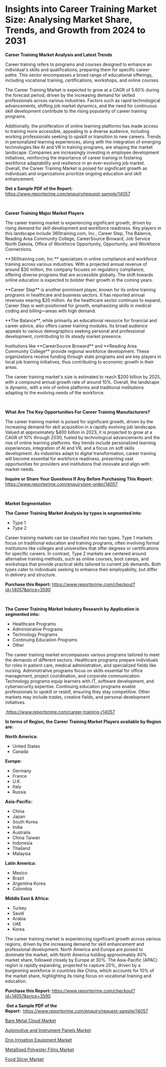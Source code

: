 <p><h1>Insights into Career Training Market Size: Analysing Market Share, Trends, and Growth from 2024 to 2031</h1></p><p><strong>Career Training Market Analysis and Latest Trends</strong></p>
<p><p>Career training refers to programs and courses designed to enhance an individual's skills and qualifications, preparing them for specific career paths. This sector encompasses a broad range of educational offerings, including vocational training, certifications, workshops, and online courses. </p><p>The Career Training Market is expected to grow at a CAGR of 5.60% during the forecast period, driven by the increasing demand for skilled professionals across various industries. Factors such as rapid technological advancements, shifting job market dynamics, and the need for continuous skill development contribute to the rising popularity of career training programs. </p><p>Additionally, the proliferation of online learning platforms has made access to training more accessible, appealing to a diverse audience, including working professionals seeking to upskill or transition to new careers. Trends in personalized learning experiences, along with the integration of emerging technologies like AI and VR in training programs, are shaping the market landscape. Companies are increasingly investing in employee development initiatives, reinforcing the importance of career training in fostering workforce adaptability and resilience in an ever-evolving job market. Overall, the Career Training Market is poised for significant growth as individuals and organizations prioritize ongoing education and skill enhancement.</p></p>
<p><strong>Get a Sample PDF of the Report:&nbsp;</strong> <a href="https://www.reportprime.com/enquiry/request-sample/14057?utm_campaign=1091&utm_medium=2&utm_source=Github&utm_content=ia&utm_term=29112024&utm_id=career-training">https://www.reportprime.com/enquiry/request-sample/14057</a></p>
<p>&nbsp;</p>
<p><strong>Career Training Major Market Players</strong></p>
<p><p>The career training market is experiencing significant growth, driven by rising demand for skill development and workforce readiness. Key players in this landscape include 360training.com, Inc., Career Step, The Balance, Reading Area Community College, CareerSource Broward, Job Service North Dakota, Office of Workforce Opportunity, Opportunity, and Workforce Connections.</p><p>**360training.com, Inc.** specializes in online compliance and workforce training across various industries. With a projected annual revenue of around $30 million, the company focuses on regulatory compliance, offering diverse programs that are accessible globally. The shift towards online education is expected to bolster their growth in the coming years.</p><p>**Career Step** is another prominent player, known for its online training programs in healthcare and business sectors. It has reported annual revenues nearing $20 million. As the healthcare sector continues to expand, Career Step is well-positioned for growth, emphasizing skills in medical coding and billing—areas with high demand.</p><p>**The Balance**, while primarily an educational resource for financial and career advice, also offers career training modules. Its broad audience appeals to various demographics seeking personal and professional development, contributing to its steady market presence.</p><p>Institutions like **CareerSource Broward** and **Reading Area Community College** provide regional workforce development. These organizations receive funding through state programs and are key players in local job training initiatives, thus contributing to economic growth in their areas.</p><p>The career training market's size is estimated to reach $200 billion by 2025, with a compound annual growth rate of around 10%. Overall, the landscape is dynamic, with a mix of online platforms and traditional institutions adapting to the evolving needs of the workforce.</p></p>
<p>&nbsp;</p>
<p><strong>What Are The Key Opportunities For Career Training Manufacturers?</strong></p>
<p><p>The career training market is poised for significant growth, driven by the increasing demand for skill acquisition in a rapidly evolving job landscape. Valued at approximately $400 billion in 2023, it is projected to grow at a CAGR of 10% through 2030, fueled by technological advancements and the rise of online learning platforms. Key trends include personalized learning experiences, integration of AI and VR, and a focus on soft skills development. As industries adapt to digital transformation, career training will become essential for workforce readiness, presenting vast opportunities for providers and institutions that innovate and align with market needs.</p></p>
<p><strong>Inquire or Share Your Questions If Any Before Purchasing This Report:</strong> <a href="https://www.reportprime.com/enquiry/pre-order/14057?utm_campaign=1091&utm_medium=2&utm_source=Github&utm_content=ia&utm_term=29112024&utm_id=career-training">https://www.reportprime.com/enquiry/pre-order/14057</a></p>
<p>&nbsp;</p>
<p><strong>Market Segmentation</strong></p>
<p><strong>The Career Training Market Analysis by types is segmented into:</strong></p>
<p><ul><li>Type 1</li><li>Type 2</li></ul></p>
<p><p>Career training markets can be classified into two types. Type 1 markets focus on traditional education and training programs, often involving formal institutions like colleges and universities that offer degrees or certifications for specific careers. In contrast, Type 2 markets are centered around alternative training methods, such as online courses, boot camps, and workshops that provide practical skills tailored to current job demands. Both types cater to individuals seeking to enhance their employability, but differ in delivery and structure.</p></p>
<p><strong>Purchase this Report:&nbsp;</strong><a href="https://www.reportprime.com/checkout?id=14057&price=3590&utm_campaign=1091&utm_medium=2&utm_source=Github&utm_content=ia&utm_term=29112024&utm_id=career-training">https://www.reportprime.com/checkout?id=14057&price=3590</a></p>
<p>&nbsp;</p>
<p><strong>The Career Training Market Industry Research by Application is segmented into:</strong></p>
<p><ul><li>Healthcare Programs</li><li>Administrative Programs</li><li>Technology Programs</li><li>Continuing Education Programs</li><li>Other</li></ul></p>
<p><p>The career training market encompasses various programs tailored to meet the demands of different sectors. Healthcare programs prepare individuals for roles in patient care, medical administration, and specialized fields like nursing. Administrative programs focus on skills essential for office management, project coordination, and corporate communication. Technology programs equip learners with IT, software development, and cybersecurity expertise. Continuing education programs enable professionals to upskill or reskill, ensuring they stay competitive. Other markets may include trades, creative fields, and personal development initiatives.</p></p>
<p><a href="https://www.reportprime.com/career-training-r14057?utm_campaign=1091&utm_medium=2&utm_source=Github&utm_content=ia&utm_term=29112024&utm_id=career-training">&nbsp;https://www.reportprime.com/career-training-r14057</a></p>
<p><strong>In terms of Region, the Career Training Market Players available by Region are:</strong></p>
<p>
    <p> <strong> North America: </strong>
        <ul>
            <li>United States</li>
            <li>Canada</li>
        </ul>
        </p> 
    <p> <strong> Europe: </strong>
        <ul>
            <li>Germany</li>
            <li>France</li>
            <li>U.K.</li>
            <li>Italy</li>
            <li>Russia</li>
        </ul>
        </p> 
    <p> <strong> Asia-Pacific: </strong>
        <ul>
            <li>China</li>
            <li>Japan</li>
            <li>South Korea</li>
            <li>India</li>
            <li>Australia</li>
            <li>China Taiwan</li>
            <li>Indonesia</li>
            <li>Thailand</li>
            <li>Malaysia</li>
        </ul>
        </p> 
    <p> <strong> Latin America: </strong>
        <ul>
            <li>Mexico</li>
            <li>Brazil</li>
            <li>Argentina Korea</li>
            <li>Colombia</li>
        </ul>
        </p> 
    <p> <strong> Middle East & Africa: </strong>
        <ul>
            <li>Turkey</li>
            <li>Saudi</li>
            <li>Arabia</li>
            <li>UAE</li>
            <li>Korea</li>
        </ul>
    </p>
    </p>
<p><p>The career training market is experiencing significant growth across various regions, driven by the increasing demand for skill enhancement and professional development. North America and Europe are poised to dominate the market, with North America holding approximately 40% market share, followed closely by Europe at 30%. The Asia-Pacific (APAC) region is rapidly expanding, projected to capture 20%, driven by a burgeoning workforce in countries like China, which accounts for 10% of the market share, highlighting its rising focus on vocational training and education.</p></p>
<p><strong>Purchase this Report: </strong><a href="https://www.reportprime.com/checkout?id=14057&price=3590&utm_campaign=1091&utm_medium=2&utm_source=Github&utm_content=ia&utm_term=29112024&utm_id=career-training">https://www.reportprime.com/checkout?id=14057&price=3590</a></p>
<p>&nbsp;<strong>Get a Sample PDF of the Report:&nbsp;&nbsp;</strong><a href="https://www.reportprime.com/enquiry/request-sample/14057?utm_campaign=1091&utm_medium=2&utm_source=Github&utm_content=ia&utm_term=29112024&utm_id=career-training">https://www.reportprime.com/enquiry/request-sample/14057</a></p>
<p><strong></strong></p>
<p><p><a href="https://github.com/MariaWashington76/Market-Research-Report-List-1/blob/main/bare-metal-cloud-market.md?utm_campaign=1091&utm_medium=2&utm_source=Github&utm_content=ia&utm_term=29112024&utm_id=career-training">Bare Metal Cloud Market</a></p><p><a href="https://issuu.com/reportprime-2/docs/automotive-and-instrument-panels-market-size-2030.?utm_campaign=1091&utm_medium=2&utm_source=Github&utm_content=ia&utm_term=29112024&utm_id=career-training">Automotive and Instrument Panels Market</a></p><p><a href="https://www.linkedin.com/pulse/drip-irrigation-equipment-market-analysis-report-2024-2031-cagr-cwwoe?utm_campaign=1091&utm_medium=2&utm_source=Github&utm_content=ia&utm_term=29112024&utm_id=career-training">Drip Irrigation Equipment Market</a></p><p><a href="https://issuu.com/reportprime-2/docs/metallised-polyester-films-market-size-2030.pptx?utm_campaign=1091&utm_medium=2&utm_source=Github&utm_content=ia&utm_term=29112024&utm_id=career-training">Metallised Polyester Films Market</a></p><p><a href="https://www.linkedin.com/pulse/food-slicer-market-analysis-revenue-forecast-123-cagr-growth-7rl9c?utm_campaign=1091&utm_medium=2&utm_source=Github&utm_content=ia&utm_term=29112024&utm_id=career-training">Food Slicer Market</a></p></p>